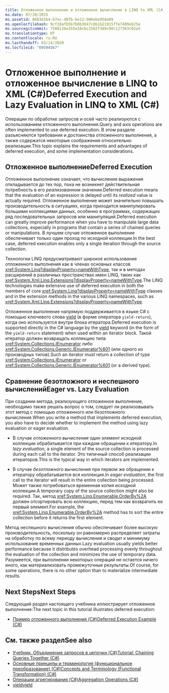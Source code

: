 ```yaml
---
title: Отложенное выполнение и отложенное вычисление в LINQ to XML (C#)
ms.date: 07/20/2015
ms.assetid: 8683d1b4-b7ec-407b-be12-906ebe958a09
ms.openlocfilehash: 9cf28afb5b7b8b3047c8b1b21915ffe7409eb25e
ms.sourcegitcommit: 7588136e355e10cbc2582f389c90c127363c02a5
ms.translationtype: HT
ms.contentlocale: ru-RU
ms.lasthandoff: 03/14/2020
ms.locfileid: "69594567"
---
```

# <a name="deferred-execution-and-lazy-evaluation-in-linq-to-xml-c"></a><span data-ttu-id="03799-102">Отложенное выполнение и отложенное вычисление в LINQ to XML (C#)</span><span class="sxs-lookup"><span data-stu-id="03799-102">Deferred Execution and Lazy Evaluation in LINQ to XML (C#)</span></span>
<span data-ttu-id="03799-103">Операции по обработке запросов и осей часто реализуются с использованием отложенного выполнения.</span><span class="sxs-lookup"><span data-stu-id="03799-103">Query and axis operations are often implemented to use deferred execution.</span></span> <span data-ttu-id="03799-104">В этом разделе разъясняются требования и достоинства отложенного выполнения, а также содержатся некоторые соображения относительно реализации.</span><span class="sxs-lookup"><span data-stu-id="03799-104">This topic explains the requirements and advantages of deferred execution, and some implementation considerations.</span></span>  
  
## <a name="deferred-execution"></a><span data-ttu-id="03799-105">Отложенное выполнение</span><span class="sxs-lookup"><span data-stu-id="03799-105">Deferred Execution</span></span>  
 <span data-ttu-id="03799-106">Отложенное выполнение означает, что вычисление выражения откладывается до тех пор, пока не возникнет действительная потребность в его *реализованном* значении.</span><span class="sxs-lookup"><span data-stu-id="03799-106">Deferred execution means that the evaluation of an expression is delayed until its *realized* value is actually required.</span></span> <span data-ttu-id="03799-107">Отложенное выполнение может значительно повышать производительность в ситуациях, когда приходится манипулировать большими коллекциями данных, особенно в программах, содержащих ряд последовательных запросов или манипуляций.</span><span class="sxs-lookup"><span data-stu-id="03799-107">Deferred execution can greatly improve performance when you have to manipulate large data collections, especially in programs that contain a series of chained queries or manipulations.</span></span> <span data-ttu-id="03799-108">В лучшем случае отложенное выполнение обеспечивает только один проход по исходной коллекции.</span><span class="sxs-lookup"><span data-stu-id="03799-108">In the best case, deferred execution enables only a single iteration through the source collection.</span></span>  
  
 <span data-ttu-id="03799-109">Технологии LINQ предусматривают широкое использование отложенного выполнения как в членах основных классов <xref:System.Linq?displayProperty=nameWithType>, так и в методах расширений в различных пространствах имен LINQ, таких как <xref:System.Xml.Linq.Extensions?displayProperty=nameWithType>.</span><span class="sxs-lookup"><span data-stu-id="03799-109">The LINQ technologies make extensive use of deferred execution in both the members of core <xref:System.Linq?displayProperty=nameWithType> classes and in the extension methods in the various LINQ namespaces, such as <xref:System.Xml.Linq.Extensions?displayProperty=nameWithType>.</span></span>  
  
 <span data-ttu-id="03799-110">Отложенное выполнение напрямую поддерживается в языке C# с помощью ключевого слова [yield](../../../language-reference/keywords/yield.md) (в форме оператора `yield-return`), когда оно используется внутри блока итератора.</span><span class="sxs-lookup"><span data-stu-id="03799-110">Deferred execution is supported directly in the C# language by the [yield](../../../language-reference/keywords/yield.md) keyword (in the form of the `yield-return` statement) when used within an iterator block.</span></span> <span data-ttu-id="03799-111">Такой итератор должен возвращать коллекцию типа <xref:System.Collections.IEnumerator> либо <xref:System.Collections.Generic.IEnumerator%601> (или одного из производных типов).</span><span class="sxs-lookup"><span data-stu-id="03799-111">Such an iterator must return a collection of type <xref:System.Collections.IEnumerator> or <xref:System.Collections.Generic.IEnumerator%601> (or a derived type).</span></span>  
  
## <a name="eager-vs-lazy-evaluation"></a><span data-ttu-id="03799-112">Сравнение безотложного и неспешного вычислений</span><span class="sxs-lookup"><span data-stu-id="03799-112">Eager vs. Lazy Evaluation</span></span>  
 <span data-ttu-id="03799-113">При создании метода, реализующего отложенное выполнение, необходимо также решать вопрос о том, следует ли реализовывать этот метод с помощью отложенного или безотложного вычисления.</span><span class="sxs-lookup"><span data-stu-id="03799-113">When you write a method that implements deferred execution, you also have to decide whether to implement the method using lazy evaluation or eager evaluation.</span></span>  
  
- <span data-ttu-id="03799-114">В случае *отложенного вычисления* один элемент исходной коллекции обрабатывается при каждом обращении к итератору.</span><span class="sxs-lookup"><span data-stu-id="03799-114">In *lazy evaluation*, a single element of the source collection is processed during each call to the iterator.</span></span> <span data-ttu-id="03799-115">Это типичный способ реализации итераторов.</span><span class="sxs-lookup"><span data-stu-id="03799-115">This is the typical way in which iterators are implemented.</span></span>  
  
- <span data-ttu-id="03799-116">В случае *безотложного вычисления* при первом же обращении к итератору обрабатывается вся коллекция.</span><span class="sxs-lookup"><span data-stu-id="03799-116">In *eager evaluation*, the first call to the iterator will result in the entire collection being processed.</span></span> <span data-ttu-id="03799-117">Может также потребоваться временная копия исходной коллекции.</span><span class="sxs-lookup"><span data-stu-id="03799-117">A temporary copy of the source collection might also be required.</span></span> <span data-ttu-id="03799-118">Так, метод <xref:System.Linq.Enumerable.OrderBy%2A> должен отсортировать всю коллекцию, перед тем как возвратить ее первый элемент.</span><span class="sxs-lookup"><span data-stu-id="03799-118">For example, the <xref:System.Linq.Enumerable.OrderBy%2A> method has to sort the entire collection before it returns the first element.</span></span>  
  
 <span data-ttu-id="03799-119">Метод неспешного вычисления обычно обеспечивает более высокую производительность, поскольку он равномерно распределяет затраты на обработку по всему периоду вычисления и сводит к минимуму использование временных данных.</span><span class="sxs-lookup"><span data-stu-id="03799-119">Lazy evaluation usually yields better performance because it distributes overhead processing evenly throughout the evaluation of the collection and minimizes the use of temporary data.</span></span> <span data-ttu-id="03799-120">Разумеется, при выполнении некоторых операций не остается ничего иного, как материализовать промежуточные результаты.</span><span class="sxs-lookup"><span data-stu-id="03799-120">Of course, for some operations, there is no other option than to materialize intermediate results.</span></span>  
  
## <a name="next-steps"></a><span data-ttu-id="03799-121">Next Steps</span><span class="sxs-lookup"><span data-stu-id="03799-121">Next Steps</span></span>  
 <span data-ttu-id="03799-122">Следующий раздел настоящего учебника иллюстрирует отложенное выполнение:</span><span class="sxs-lookup"><span data-stu-id="03799-122">The next topic in this tutorial illustrates deferred execution:</span></span>  
  
- [<span data-ttu-id="03799-123">Пример отложенного выполнения (C#)</span><span class="sxs-lookup"><span data-stu-id="03799-123">Deferred Execution Example (C#)</span></span>](./deferred-execution-example.md)  
  
## <a name="see-also"></a><span data-ttu-id="03799-124">См. также раздел</span><span class="sxs-lookup"><span data-stu-id="03799-124">See also</span></span>

- [<span data-ttu-id="03799-125">Учебник. Объединение запросов в цепочки (C#)</span><span class="sxs-lookup"><span data-stu-id="03799-125">Tutorial: Chaining Queries Together (C#)</span></span>](./deferred-execution-and-lazy-evaluation-in-linq-to-xml.md)
- [<span data-ttu-id="03799-126">Основные принципы и терминология (функциональное преобразование) (C#)</span><span class="sxs-lookup"><span data-stu-id="03799-126">Concepts and Terminology (Functional Transformation) (C#)</span></span>](./concepts-and-terminology-functional-transformation.md)
- [<span data-ttu-id="03799-127">Операции агрегирования (C#)</span><span class="sxs-lookup"><span data-stu-id="03799-127">Aggregation Operations (C#)</span></span>](./aggregation-operations.md)
- [<span data-ttu-id="03799-128">yield</span><span class="sxs-lookup"><span data-stu-id="03799-128">yield</span></span>](../../../language-reference/keywords/yield.md)
